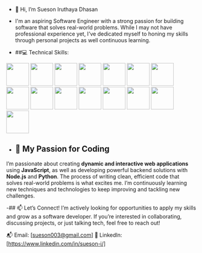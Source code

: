 - 👋 Hi, I’m Sueson Iruthaya Dhasan
- I'm an aspiring Software Engineer with a strong passion for building software that solves real-world problems. While I may not have professional experience yet, I’ve dedicated myself to honing my skills through personal projects as well continuous learning.
  
- ##💻 Technical Skills:
 <p>
  <img src="https://img.icons8.com/?size=96&id=uJM6fQYqDaZK&format=png" style="height: 60px"/>
  <img src="https://img.icons8.com/?size=96&id=108784&format=png" style="height: 60px"/>
  <img src="https://img.icons8.com/?size=96&id=13441&format=png" style="height: 60px"/>
  <img src="https://img.icons8.com/?size=80&id=bzf0DqjXFHIW&format=png" style="height: 60px"/>
  <img src="https://img.icons8.com/?size=96&id=hsPbhkOH4FMe&format=png" style="height: 60px"/>
  <img src="https://img.icons8.com/?size=128&id=AU6Wc7r56Fxz&format=png" style="height: 60px"/>
  <img src="https://img.icons8.com/?size=128&id=2ZOaTclOqD4q&format=png" style="height: 60px"/>
  <img src="https://img.icons8.com/?size=96&id=4PiNHtUJVbLs&format=png" style="height: 60px"/>
  <img src="https://img.icons8.com/?size=96&id=EzPCiQUqWWEa&format=png" style="height: 60px"/>
  <img src="https://img.icons8.com/?size=96&id=38561&format=png" style="height: 60px"/>
  <img src="https://img.icons8.com/?size=160&id=8rKdRqZFLurS&format=png" style="height: 60px"/>
  <img src="https://img.icons8.com/?size=96&id=62452&format=png" style="height: 60px"/>
  <img src="https://img.icons8.com/?size=96&id=24895&format=png" style="height: 60px"/>
  <img src="https://img.icons8.com/?size=96&id=hmieDPifBlBM&format=png" style="height: 60px"/>
  <img src="https://img.icons8.com/?size=96&id=22813&format=png" style="height: 60px"/>
</p>
  

- ## 🌱 My Passion for Coding
I’m passionate about creating **dynamic and interactive web applications** using **JavaScript**, as well as developing powerful backend solutions with **Node.js** and **Python**. The process of writing clean, efficient code that solves real-world problems is what excites me. I’m continuously learning new techniques and technologies to keep improving and tackling new challenges.

-## 📫 Let’s Connect!
I’m actively looking for opportunities to apply my skills and grow as a software developer. If you’re interested in collaborating, discussing projects, or just talking tech, feel free to reach out!

📬 Email: [sueson003@gmail.com]
🔗 LinkedIn: [https://www.linkedin.com/in/sueson-i/]

<!---
sueson/sueson is a ✨ special ✨ repository because its `README.md` (this file) appears on your GitHub profile.
You can click the Preview link to take a look at your changes.
--->
